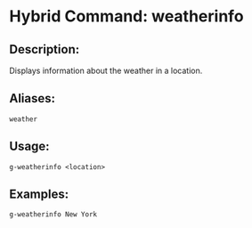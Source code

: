 # Hybrid Command: weatherinfo

## Description:
Displays information about the weather in a location.

## Aliases:
    weather

## Usage:
    g-weatherinfo <location>

## Examples:
    g-weatherinfo New York